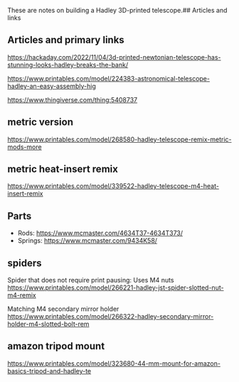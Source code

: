 These are notes on building a Hadley 3D-printed telescope.## Articles and links

## Articles and primary links

https://hackaday.com/2022/11/04/3d-printed-newtonian-telescope-has-stunning-looks-hadley-breaks-the-bank/

https://www.printables.com/model/224383-astronomical-telescope-hadley-an-easy-assembly-hig

https://www.thingiverse.com/thing:5408737

## metric version 

https://www.printables.com/model/268580-hadley-telescope-remix-metric-mods-more

## metric heat-insert remix

https://www.printables.com/model/339522-hadley-telescope-m4-heat-insert-remix

## Parts

- Rods: https://www.mcmaster.com/4634T37-4634T373/
- Springs: https://www.mcmaster.com/9434K58/
  
## spiders

Spider that does not require print pausing:
Uses M4 nuts
https://www.printables.com/model/266221-hadley-jst-spider-slotted-nut-m4-remix

Matching M4 secondary mirror holder
https://www.printables.com/model/266322-hadley-secondary-mirror-holder-m4-slotted-bolt-rem


## amazon tripod mount

https://www.printables.com/model/323680-44-mm-mount-for-amazon-basics-tripod-and-hadley-te

